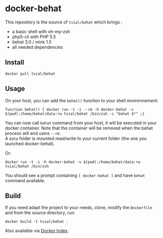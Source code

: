 docker-behat
============

This repository is the source of `tvial/behat` which brings :  
- a basic shell with oh-my-zsh  
- php5-cli with PHP 5.5  
- behat 3.0 / mink 1.5  
- all needed dependencies  

## Install

    docker pull tvial/behat

## Usage

On your host, you can add the `behat()` function to your shell environnement:  

    function behat() { docker run -t -i --rm -h docker-behat -v $(pwd):/home/behat/data:rw tvial/behat /bin/zsh -c "behat $*" ;}

You can now call `behat` command from your host, it will be executed in your docker container.
Note that the container will be removed when the behat process will end usins `--rm`.  
A `data` folder is mounted read/write to your current folder (the one you launched docker-behat).  

Or:

    docker run -t -i -h docker-behat -v $(pwd):/home/behat/data:rw tvial/behat /bin/zsh  

You should see a prompt containing `[ docker-behat ]` and have `behat` command available.  

## Build

If you need adapt the project to your needs, clone, modify the `Dockerfile` and from the source directory, run:

    docker build -t tvial/behat .

Also available via [Docker Index](https://index.docker.io/u/tvial/behat/).
